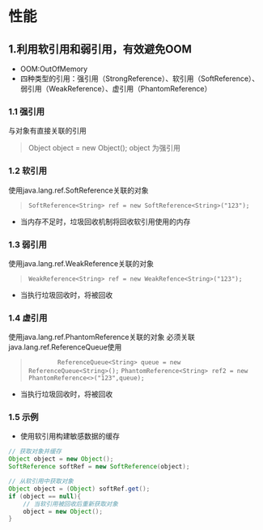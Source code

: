 # 性能
## 1.利用软引用和弱引用，有效避免OOM
+ OOM:OutOfMemory
+ 四种类型的引用：强引用（StrongReference）、软引用（SoftReference）、
弱引用（WeakReference）、虚引用（PhantomReference）
### 1.1 强引用
与对象有直接关联的引用
> Object object = new Object();
> object 为强引用
### 1.2 软引用
使用java.lang.ref.SoftReference关联的对象
> `SoftReference<String> ref = new SoftReference<String>("123");`
+ 当内存不足时，垃圾回收机制将回收软引用使用的内存
### 1.3 弱引用
使用java.lang.ref.WeakReference关联的对象
> `WeakReference<String> ref = new WeakRefence<String>("123");`
+ 当执行垃圾回收时，将被回收
### 1.4 虚引用
使用java.lang.ref.PhantomReference关联的对象
必须关联java.lang.ref.ReferenceQueue使用
> `        ReferenceQueue<String> queue = new ReferenceQueue<String>();`
> `PhantomReference<String> ref2 = new PhantomReference<>("123",queue);`
+ 当执行垃圾回收时，将被回收
### 1.5 示例
+ 使用软引用构建敏感数据的缓存
~~~JAVA
// 获取对象并缓存
Object object = new Object();
SoftReference softRef = new SoftReference(object);

// 从软引用中获取对象
Object object = (Object) softRef.get();
if (object == null){
    // 当软引用被回收后重新获取对象
    object = new Object();
}
~~~
